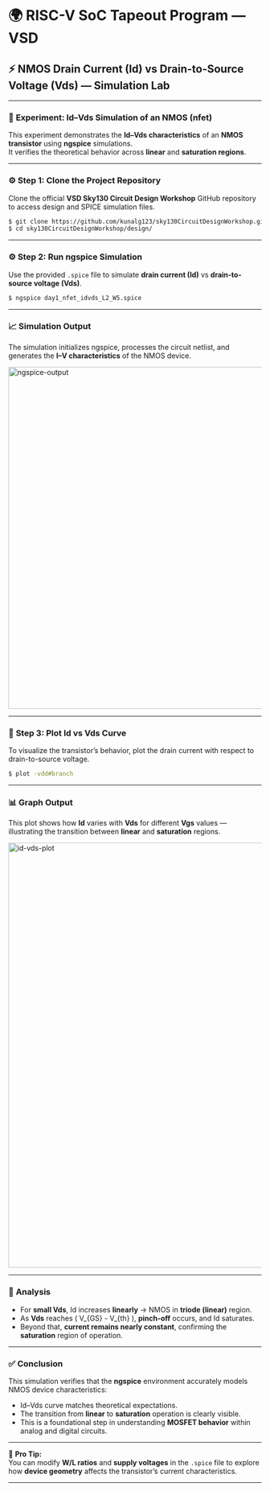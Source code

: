# 🌍 RISC-V SoC Tapeout Program — VSD  
## ⚡ NMOS Drain Current (Id) vs Drain-to-Source Voltage (Vds) — Simulation Lab  

---

### 🧪 **Experiment: Id–Vds Simulation of an NMOS (nfet)**

This experiment demonstrates the **Id–Vds characteristics** of an **NMOS transistor** using **ngspice** simulations.  
It verifies the theoretical behavior across **linear** and **saturation regions**.

---

### ⚙️ **Step 1: Clone the Project Repository**

Clone the official **VSD Sky130 Circuit Design Workshop** GitHub repository to access design and SPICE simulation files.

```bash
$ git clone https://github.com/kunalg123/sky130CircuitDesignWorkshop.git
$ cd sky130CircuitDesignWorkshop/design/
```

---

### ⚙️ **Step 2: Run ngspice Simulation**

Use the provided `.spice` file to simulate **drain current (Id)** vs **drain-to-source voltage (Vds)**.

```bash
$ ngspice day1_nfet_idvds_L2_W5.spice
```

---

### 📈 **Simulation Output**

The simulation initializes ngspice, processes the circuit netlist, and generates the **I–V characteristics** of the NMOS device.

<img width="915" height="680" alt="ngspice-output" src="https://github.com/user-attachments/assets/2c1d8b44-4a66-4c26-8ee1-40b0fd9fa74c" />

---

### 🧮 **Step 3: Plot Id vs Vds Curve**

To visualize the transistor’s behavior, plot the drain current with respect to drain-to-source voltage.

```bash
$ plot -vdd#branch
```

---

### 📊 **Graph Output**

This plot shows how **Id** varies with **Vds** for different **Vgs** values — illustrating the transition between **linear** and **saturation** regions.

<img width="1422" height="845" alt="id-vds-plot" src="https://github.com/user-attachments/assets/1528836f-1060-4f95-9f94-81cb72179516" />

---

### 🧭 **Analysis**

- For **small Vds**, Id increases **linearly** → NMOS in **triode (linear)** region.  
- As **Vds** reaches \( V_{GS} - V_{th} \), **pinch-off** occurs, and Id saturates.  
- Beyond that, **current remains nearly constant**, confirming the **saturation** region of operation.  

---

### ✅ **Conclusion**

This simulation verifies that the **ngspice** environment accurately models NMOS device characteristics:  
- Id–Vds curve matches theoretical expectations.  
- The transition from **linear** to **saturation** operation is clearly visible.  
- This is a foundational step in understanding **MOSFET behavior** within analog and digital circuits.

---

🧠 **Pro Tip:**  
You can modify **W/L ratios** and **supply voltages** in the `.spice` file to explore how **device geometry** affects the transistor’s current characteristics.

---
